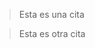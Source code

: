 <!-- Para generar una cita lo hacemos de la siguiente manera: -->

> Esta es una cita

> Esta es otra cita

